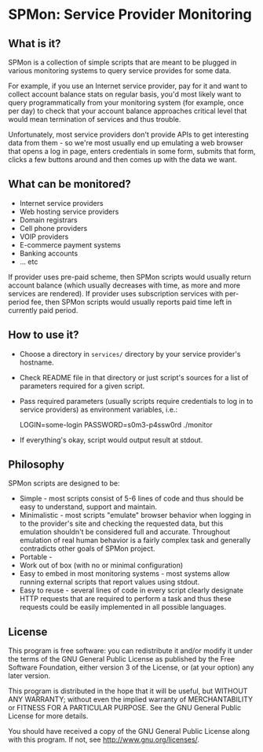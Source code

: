 SPMon: Service Provider Monitoring
==================================

What is it?
-----------

SPMon is a collection of simple scripts that are meant to be plugged
in various monitoring systems to query service provides for some data.

For example, if you use an Internet service provider, pay for it and
want to collect account balance stats on regular basis, you'd most
likely want to query programmatically from your monitoring system (for
example, once per day) to check that your account balance approaches
critical level that would mean termination of services and thus
trouble.

Unfortunately, most service providers don't provide APIs to get
interesting data from them - so we're most usually end up emulating a
web browser that opens a log in page, enters credentials in some form,
submits that form, clicks a few buttons around and then comes up with
the data we want.

What can be monitored?
----------------------

* Internet service providers
* Web hosting service providers
* Domain registrars
* Cell phone providers
* VOIP providers
* E-commerce payment systems
* Banking accounts
* ... etc

If provider uses pre-paid scheme, then SPMon scripts would usually
return account balance (which usually decreases with time, as more and
more services are rendered). If provider uses subscription services
with per-period fee, then SPMon scripts would usually reports paid
time left in currently paid period.

How to use it?
--------------

* Choose a directory in `services/` directory by your service
provider's hostname.
* Check README file in that directory or just script's sources for a
list of parameters required for a given script.
* Pass required parameters (usually scripts require credentials to log
in to service providers) as environment variables, i.e.:

    LOGIN=some-login PASSWORD=s0m3-p4ssw0rd ./monitor

* If everything's okay, script would output result at stdout.

Philosophy
----------

SPMon scripts are designed to be:

* Simple - most scripts consist of 5-6 lines of code and thus should
be easy to understand, support and maintain.
* Minimalistic - most scripts "emulate" browser behavior when logging
in to the provider's site and checking the requested data, but this
emulation shouldn't be considered full and accurate. Throughout
emulation of real human behavior is a fairly complex task and
generally contradicts other goals of SPMon project.
* Portable - 
* Work out of box (with no or minimal configuration)
* Easy to embed in most monitoring systems - most systems allow
running external scripts that report values using stdout.
* Easy to reuse - several lines of code in every script clearly
designate HTTP requests that are required to perform a task and thus
these requests could be easily implemented in all possible languages.

License
-------

This program is free software: you can redistribute it and/or modify
it under the terms of the GNU General Public License as published by
the Free Software Foundation, either version 3 of the License, or (at
your option) any later version.

This program is distributed in the hope that it will be useful, but
WITHOUT ANY WARRANTY; without even the implied warranty of
MERCHANTABILITY or FITNESS FOR A PARTICULAR PURPOSE. See the GNU
General Public License for more details.

You should have received a copy of the GNU General Public License
along with this program. If not, see <http://www.gnu.org/licenses/>.
